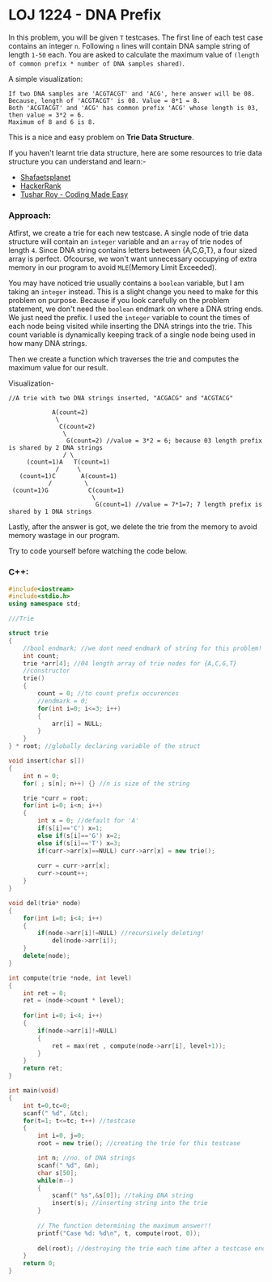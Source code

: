 # LOJ 1224 - DNA Prefix

In this problem, you will be given `T` testcases. The first line of each test case contains an integer `n`. Following `n` lines will contain DNA sample string of length `1-50` each. You are asked to calculate the maximum value of `(length of common prefix * number of DNA samples shared)`.

A simple visualization:
```
If two DNA samples are 'ACGTACGT' and 'ACG', here answer will be 08.
Because, length of 'ACGTACGT' is 08. Value = 8*1 = 8.
Both 'ACGTACGT' and 'ACG' has common prefix 'ACG' whose length is 03, then value = 3*2 = 6.
Maximum of 8 and 6 is 8.
```

This is a nice and easy problem on **Trie Data Structure**.

If you haven't learnt trie data structure, here are some resources to trie data structure you can understand and learn:-

- [Shafaetsplanet](http://www.shafaetsplanet.com/?p=1679)
- [HackerRank](https://m.youtube.com/watch?v=zIjfhVPRZCg&list=PLI1t_8YX-Apv-UiRlnZwqqrRT8D1RhriX&index=9&t=1s)
- [Tushar Roy - Coding Made Easy](https://m.youtube.com/watch?v=AXjmTQ8LEoI)

### Approach:

Atfirst, we create a trie for each new testcase. A single node of trie data structure will contain an `integer` variable and an `array` of trie nodes of length `4`. Since DNA string contains letters between {A,C,G,T}, a four sized array is perfect. Ofcourse, we won't want unnecessary occupying of extra memory in our program to avoid `MLE`(Memory Limit Exceeded).

You may have noticed trie usually contains a `boolean` variable, but I am taking an `integer` instead. This is a slight change you need to make for this problem on purpose. Because if you look carefully on the problem statement, we don't need the `boolean` endmark on where a DNA string ends. We just need the prefix. I used the `integer` variable to count the times of each node being visited while inserting the DNA strings into the trie. This count variable is dynamically keeping track of a single node being used in how many DNA strings.

Then we create a function which traverses the trie and computes the maximum value for our result.

Visualization-
```
//A trie with two DNA strings inserted, "ACGACG" and "ACGTACG"

            A(count=2)
             \
              C(count=2)
               \
                G(count=2) //value = 3*2 = 6; because 03 length prefix is shared by 2 DNA strings
               / \
     (count=1)A   T(count=1)
             /     \
   (count=1)C       A(count=1)
           /         \
 (count=1)G           C(count=1)
                       \
                        G(count=1) //value = 7*1=7; 7 length prefix is shared by 1 DNA strings
```

Lastly, after the answer is got, we delete the trie from the memory to avoid memory wastage in our program.

Try to code yourself before watching the code below.

### C++:

```cpp
#include<iostream>
#include<stdio.h>
using namespace std;

///Trie

struct trie
{
    //bool endmark; //we dont need endmark of string for this problem! :)
    int count;
    trie *arr[4]; //04 length array of trie nodes for {A,C,G,T}
    //constructor
    trie()
    {
        count = 0; //to count prefix occurences
        //endmark = 0;
        for(int i=0; i<=3; i++)
        {
            arr[i] = NULL;
        }
    }
} * root; //globally declaring variable of the struct

void insert(char s[])
{
    int n = 0;
    for( ; s[n]; n++) {} //n is size of the string

    trie *curr = root;
    for(int i=0; i<n; i++)
    {
        int x = 0; //default for 'A'
        if(s[i]=='C') x=1;
        else if(s[i]=='G') x=2;
        else if(s[i]=='T') x=3;
        if(curr->arr[x]==NULL) curr->arr[x] = new trie();
        
        curr = curr->arr[x];
        curr->count++;
    }
}

void del(trie* node)
{
    for(int i=0; i<4; i++)
    {
        if(node->arr[i]!=NULL) //recursively deleting!
            del(node->arr[i]);
    }
    delete(node);
}

int compute(trie *node, int level)
{
    int ret = 0;
    ret = (node->count * level);
    
    for(int i=0; i<4; i++)
    {
        if(node->arr[i]!=NULL)
        {
            ret = max(ret , compute(node->arr[i], level+1));
        }
    }
    return ret;
}

int main(void)
{
    int t=0,tc=0;
    scanf(" %d", &tc);
    for(t=1; t<=tc; t++) //testcase
    {
        int i=0, j=0;
        root = new trie(); //creating the trie for this testcase

        int n; //no. of DNA strings
        scanf(" %d", &n);
        char s[50];
        while(n--)
        {
            scanf(" %s",&s[0]); //taking DNA string
            insert(s); //inserting string into the trie
        }
        
        // The function determining the maximum answer!!
        printf("Case %d: %d\n", t, compute(root, 0));
        
        del(root); //destroying the trie each time after a testcase ends to not hold memory anymore
    }
    return 0;
}
```
